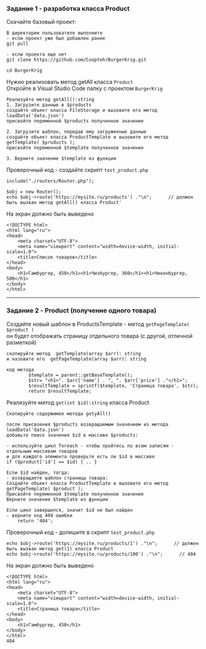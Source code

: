 ### Задание 1 - разработка класса Product

Скачайте базовый проект:
```
В директории пользователя выполните
- если проект уже был добавлен ранее
git pull

- если проекта еще нет
git clone https://github.com/Coopteh/BurgerKrig.git

cd BurgerKrig
```
Нужно реализовать метод getAll класса `Product`  
Откройте в Visual Studio Code папку с проектом `BurgerKrig`    
```
Реализуйте метод getAll():string
1. Загрузите данные в $products
создайте объект класса FileStorage и вызовите его метод loadData('data.json')
присвойте переменной $products полученное значение

2. Загрузите шаблон, передав ему загруженные данные
создайте объект класса ProductTemplate и вызовите его метод getTemplate( $products );
присвойте переменной $template полученное значение

3. Верните значение $template из функции
```

Проверочный код - создайте скрипт `test_product.php`
```
include("./routers/Router.php");

$obj = new Router();
echo $obj->route('https://mysite.ru/products') ."\n";      // должен быть вызван метод getAll() класса Product'
```

На экран должно быть выведено
```
<!DOCTYPE html>
<html lang="ru">
<head>
    <meta charset="UTF-8">
    <meta name="viewport" content="width=device-width, initial-scale=1.0">
    <title>Список товаров</title>
</head>
<body>
    <h1>Гамбургер, 450</h1><h1>Чизбургер, 360</h1><h1>Чикенбургер, 500</h1>
</body>
</html>
```
<hr>

### Задание 2 - Product (получение одного товара)

Создайте новый шаблон в ProductsTemplate - метод `getPageTemplate( $product )`  
он будет отображать страницу отдельного товара (с другой, отличной разметкой)   
```
скопируйте метод  getTemplate(array $arr): string
и назовите его  getPageTemplate(array $arr): string

код метода
        $template = parent::getBaseTemplate();
        $str= "<h1>". $arr['name'] . ", ". $arr['price'] ."</h1>";
        $resultTemplate = sprintf($template, 'Страница товара', $str);
        return $resultTemplate;
```
Реализуйте метод `get(int $id):string` класса Product   
```
Скопируйте содержимое метода getyAll()  

после присвоения $products возвращаемым значением из метода loadData('data.json')  
добавьте поиск значения $id в массиве $products:  

- используйте цикл foreach - чтобы пройтись по всем записям - отдельным массивам товаров  
и для каждого элемента проверьте есть ли $id в массиве
if ($product['id'] == $id) { .. }

Если $id найден, тогда:  
- возвращаете шаблон страницы товара:  
Создайте объект класса ProductTemplate и вызовите его метод getPageTemplate( $product );  
Присвойте переменной $template полученное значение  
Верните значение $template из функции  

Если цикл завершился, значит $id не был найден
- верните код 404 ошибки  
    return '404';
```
Проверочный код - допишите в скрипт `test_product.php`
```
echo $obj->route('https://mysite.ru/products/1') ."\n";      // должен быть вызван метод get(1) класса Product
echo $obj->route('https://mysite.ru/products/100') ."\n";      // 404
```
На экран должно быть выведено
```
<!DOCTYPE html>
<html lang="ru">
<head>
    <meta charset="UTF-8">
    <meta name="viewport" content="width=device-width, initial-scale=1.0">
    <title>Страница товара</title>
</head>
<body>
    <h1>Гамбургер, 450</h1>
</body>
</html>
404
```

